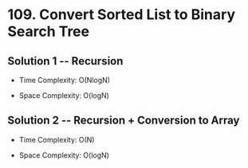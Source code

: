 # 109. Convert Sorted List to Binary Search Tree

## Solution 1 -- Recursion

* Time Complexity: O(NlogN)

* Space Complexity: O(logN)

## Solution 2 -- Recursion + Conversion to Array

* Time Complexity: O(N)

* Space Complexity: O(logN)
